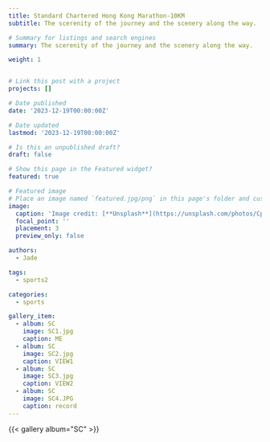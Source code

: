 ```yaml
---
title: Standard Chartered Hong Kong Marathon-10KM
subtitle: The scerenity of the journey and the scenery along the way.

# Summary for listings and search engines
summary: The scerenity of the journey and the scenery along the way.

weight: 1


# Link this post with a project
projects: []

# Date published
date: '2023-12-19T00:00:00Z'

# Date updated
lastmod: '2023-12-19T00:00:00Z'

# Is this an unpublished draft?
draft: false

# Show this page in the Featured widget?
featured: true

# Featured image
# Place an image named `featured.jpg/png` in this page's folder and customize its options here.
image:
  caption: 'Image credit: [**Unsplash**](https://unsplash.com/photos/CpkOjOcXdUY)'
  focal_point: ''
  placement: 3
  preview_only: false

authors:
  - Jade

tags:
  - sports2

categories:
  - sports

gallery_item:
  - album: SC
    image: SC1.jpg
    caption: ME
  - album: SC
    image: SC2.jpg
    caption: VIEW1
  - album: SC
    image: SC3.jpg
    caption: VIEW2
  - album: SC
    image: SC4.JPG
    caption: record
---
```


{{< gallery album="SC" >}}